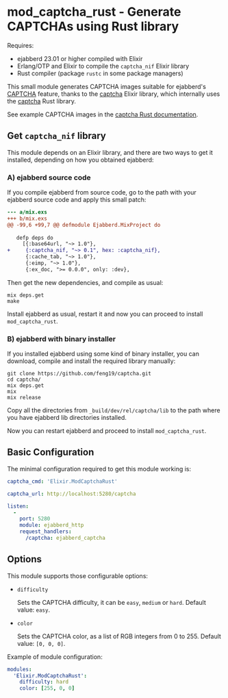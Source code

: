 mod_captcha_rust - Generate CAPTCHAs using Rust library
=======================================================

Requires:
- ejabberd 23.01 or higher compiled with Elixir
- Erlang/OTP and Elixir to compile the `captcha_nif` Elixir library
- Rust compiler (package `rustc` in some package managers)


This small module generates CAPTCHA images suitable for ejabberd's
[CAPTCHA](https://docs.ejabberd.im/admin/configuration/basic/#captcha) feature,
thanks to the [captcha](https://github.com/feng19/captcha) Elixir library,
which internally uses the [captcha](https://github.com/daniel-e/captcha) Rust library.

See example CAPTCHA images in the
[captcha Rust documentation](https://docs.rs/captcha/latest/captcha/).


Get `captcha_nif` library
-------------------------

This module depends on an Elixir library, and there are two ways to get it installed,
depending on how you obtained ejabberd:

### A) ejabberd source code

If you compile ejabberd from source code, go to the path with your
ejabberd source code and apply this small patch:
```diff
--- a/mix.exs
+++ b/mix.exs
@@ -99,6 +99,7 @@ defmodule Ejabberd.MixProject do
 
   defp deps do
     [{:base64url, "~> 1.0"},
+     {:captcha_nif, "~> 0.1", hex: :captcha_nif},
      {:cache_tab, "~> 1.0"},
      {:eimp, "~> 1.0"},
      {:ex_doc, ">= 0.0.0", only: :dev},
```

Then get the new dependencies, and compile as usual:
```
mix deps.get
make
```

Install ejabberd as usual, restart it
and now you can proceed to install `mod_captcha_rust`.


### B) ejabberd with binary installer

If you installed ejabberd using some kind of binary installer,
you can download, compile and install the required library manually:

```
git clone https://github.com/feng19/captcha.git
cd captcha/
mix deps.get
mix
mix release
```

Copy all the directories from `_build/dev/rel/captcha/lib`
to the path where you have ejabberd lib directories installed.

Now you can restart ejabberd and proceed to install `mod_captcha_rust`.


Basic Configuration
-------------------

The minimal configuration required to get this module working is:

```yaml
captcha_cmd: 'Elixir.ModCaptchaRust'

captcha_url: http://localhost:5280/captcha

listen:
  -
    port: 5280
    module: ejabberd_http
    request_handlers:
      /captcha: ejabberd_captcha
```

Options
-------

This module supports those configurable options:

* `difficulty`

  Sets the CAPTCHA difficulty, it can be `easy`, `medium` or `hard`.
  Default value: `easy`.

* `color`

  Sets the CAPTCHA color, as a list of RGB integers from 0 to 255.
  Default value: `[0, 0, 0]`.


Example of module configuration:

```yaml
modules:
  'Elixir.ModCaptchaRust':
    difficulty: hard
    color: [255, 0, 0]
```
